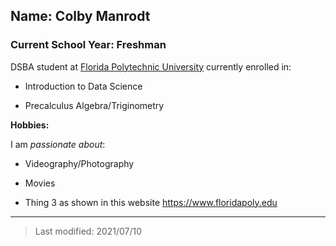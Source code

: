 ## Name: Colby Manrodt

### Current School Year: Freshman

DSBA student at [Florida Polytechnic University](https://www.floridapoly.edu) currently enrolled in: 

- Introduction to Data Science

- Precalculus Algebra/Triginometry

**Hobbies:**

I am _passionate about_: 

- Videography/Photography

- Movies

- Thing 3 as shown in this website <https://www.floridapoly.edu>

***

> Last modified: 2021/07/10